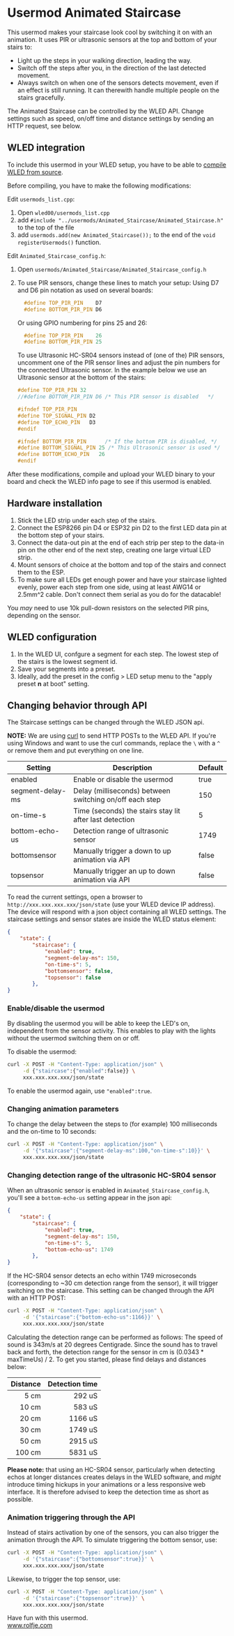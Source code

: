 # Usermod Animated Staircase
This usermod makes your staircase look cool by switching it on with an animation. It uses
PIR or ultrasonic sensors at the top and bottom of your stairs to:

- Light up the steps in your walking direction, leading the way.
- Switch off the steps after you, in the direction of the last detected movement.
- Always switch on when one of the sensors detects movement, even if an effect
  is still running. It can therewith handle multiple people on the stairs gracefully.

The Animated Staircase can be controlled by the WLED API. Change settings such as
speed, on/off time and distance settings by sending an HTTP request, see below.

## WLED integration
To include this usermod in your WLED setup, you have to be able to [compile WLED from source](https://github.com/Aircoookie/WLED/wiki/Compiling-WLED).

Before compiling, you have to make the following modifications:

Edit `usermods_list.cpp`:
1. Open `wled00/usermods_list.cpp`
2. add `#include "../usermods/Animated_Staircase/Animated_Staircase.h"` to the top of the file
3. add `usermods.add(new Animated_Staircase());` to the end of the `void registerUsermods()` function.

Edit `Animated_Staircase_config.h`:
1. Open `usermods/Animated_Staircase/Animated_Staircase_config.h` 
2. To use PIR sensors, change these lines to match your setup:
   Using D7 and D6 pin notation as used on several boards:
  
   ```cpp
     #define TOP_PIR_PIN    D7
     #define BOTTOM_PIR_PIN D6
   ```
   
   Or using GPIO numbering for pins 25 and 26:
   ```cpp
     #define TOP_PIR_PIN    26
     #define BOTTOM_PIR_PIN 25
   ```

   To use Ultrasonic HC-SR04 sensors instead of (one of the) PIR sensors,
   uncomment one of the PIR sensor lines and adjust the pin numbers for the
   connected Ultrasonic sensor. In the example below we use an Ultrasonic
   sensor at the bottom of the stairs:

   ```cpp
   #define TOP_PIR_PIN 32
   //#define BOTTOM_PIR_PIN D6 /* This PIR sensor is disabled   */

   #ifndef TOP_PIR_PIN
   #define TOP_SIGNAL_PIN D2
   #define TOP_ECHO_PIN   D3
   #endif

   #ifndef BOTTOM_PIR_PIN      /* If the bottom PIR is disabled, */
   #define BOTTOM_SIGNAL_PIN 25 /* This Ultrasonic sensor is used */
   #define BOTTOM_ECHO_PIN   26
   #endif
   ```

After these modifications, compile and upload your WLED binary to your board
and check the WLED info page to see if this usermod is enabled.

## Hardware installation
1. Stick the LED strip under each step of the stairs.
2. Connect the ESP8266 pin D4 or ESP32 pin D2 to the first LED data pin at the bottom step
   of your stairs.
3. Connect the data-out pin at the end of each strip per step to the data-in pin on the 
   other end of the next step, creating one large virtual LED strip.
4. Mount sensors of choice at the bottom and top of the stairs and connect them to the ESP.
5. To make sure all LEDs get enough power and have your staircase lighted evenly, power each
   step from one side, using at least AWG14 or 2.5mm^2 cable. Don't connect them serial as you
   do for the datacable!

You _may_ need to use 10k pull-down resistors on the selected PIR pins, depending on the sensor.

## WLED configuration
1. In the WLED UI, confgure a segment for each step. The lowest step of the stairs is the 
   lowest segment id. 
2. Save your segments into a preset. 
3. Ideally, add the preset in the config > LED setup menu to the "apply 
   preset **n** at boot" setting.

## Changing behavior through API
The Staircase settings can be changed through the WLED JSON api.

**NOTE:** We are using [curl](https://curl.se/) to send HTTP POSTs to the WLED API.
If you're using Windows and want to use the curl commands, replace the `\` with a `^`
or remove them and put everything on one line.


| Setting          | Description                                                   | Default |
|------------------|---------------------------------------------------------------|---------|
| enabled          | Enable or disable the usermod                                 | true    |
| segment-delay-ms | Delay (milliseconds) between switching on/off each step       | 150     |
| on-time-s        | Time (seconds) the stairs stay lit after last detection       | 5       |
| bottom-echo-us   | Detection range of ultrasonic sensor                          | 1749    |
| bottomsensor     | Manually trigger a down to up animation via API               | false   | 
| topsensor        | Manually trigger an up to down animation via API              | false   |


To read the current settings, open a browser to `http://xxx.xxx.xxx.xxx/json/state` (use your WLED 
device IP address). The device will respond with a json object containing all WLED settings. 
The staircase settings and sensor states are inside the WLED status element:

```json
{
    "state": {
        "staircase": {
            "enabled": true,
            "segment-delay-ms": 150,
            "on-time-s": 5,
            "bottomsensor": false,
            "topsensor": false
        },
}
```

### Enable/disable the usermod
By disabling the usermod you will be able to keep the LED's on, independent from the sensor
activity. This enables to play with the lights without the usermod switching them on or off.

To disable the usermod:

```bash
curl -X POST -H "Content-Type: application/json" \
     -d {"staircase":{"enabled":false}} \
     xxx.xxx.xxx.xxx/json/state
```

To enable the usermod again, use `"enabled":true`.

### Changing animation parameters
To change the delay between the steps to (for example) 100 milliseconds and the on-time to
10 seconds:

```bash
curl -X POST -H "Content-Type: application/json" \
     -d '{"staircase":{"segment-delay-ms":100,"on-time-s":10}}' \
     xxx.xxx.xxx.xxx/json/state
```

### Changing detection range of the ultrasonic HC-SR04 sensor
When an ultrasonic sensor is enabled in `Animated_Staircase_config.h`, you'll see a 
`bottom-echo-us` setting appear in the json api:

```json
{
    "state": {
        "staircase": {
            "enabled": true,
            "segment-delay-ms": 150,
            "on-time-s": 5,
            "bottom-echo-us": 1749
        },
}
```

If the HC-SR04 sensor detects an echo within 1749 microseconds (corresponding to ~30 cm 
detection range from the sensor), it will trigger switching on the staircase. This setting 
can be changed through the API with an HTTP POST:

```bash
curl -X POST -H "Content-Type: application/json" \
     -d '{"staircase":{"bottom-echo-us":1166}}' \
     xxx.xxx.xxx.xxx/json/state
```

Calculating the detection range can be performed as follows: The speed of sound is 343m/s at 20 
degrees Centigrade. Since the sound has to travel back and forth, the detection range for the
sensor in cm is (0.0343 * maxTimeUs) / 2. To get you started, please find delays and distances below:

| Distance | Detection time  |
|---------:|----------------:|
|     5 cm |          292 uS |
|    10 cm |          583 uS |
|    20 cm |         1166 uS |
|    30 cm |         1749 uS |
|    50 cm |         2915 uS |
|   100 cm |         5831 uS |

**Please note:** that using an HC-SR04 sensor, particularly when detecting echos at longer
distances creates delays in the WLED software, and _might_ introduce timing hickups in your animations or
a less responsive web interface. It is therefore advised to keep the detection time as short as possible.

### Animation triggering through the API
Instead of stairs activation by one of the sensors, you can also trigger the animation through
the API. To simulate triggering the bottom sensor, use:

```bash
curl -X POST -H "Content-Type: application/json" \
     -d '{"staircase":{"bottomsensor":true}}' \
     xxx.xxx.xxx.xxx/json/state
```

Likewise, to trigger the top sensor, use:

```bash
curl -X POST -H "Content-Type: application/json" \
     -d '{"staircase":{"topsensor":true}}' \
     xxx.xxx.xxx.xxx/json/state
```

Have fun with this usermod.<br/>
www.rolfje.com
